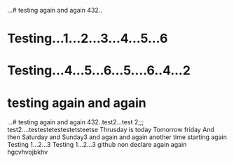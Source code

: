
...# testing again and again
432..
# Testing...1...2...3...4...5...6
# Testing...4...5...6...5....6..4...2
# testing again and again
...# testing again and again
432..test2...test 2;;;
test2....testestetestestetsteetse
Thrusday is today
Tomorrow friday
And then Saturday and Sunday3
and again and again
another time
starting again
Testing 1...2...3
Testing 1...2...3
github non declare
again again
hgcvhvojbkhv

